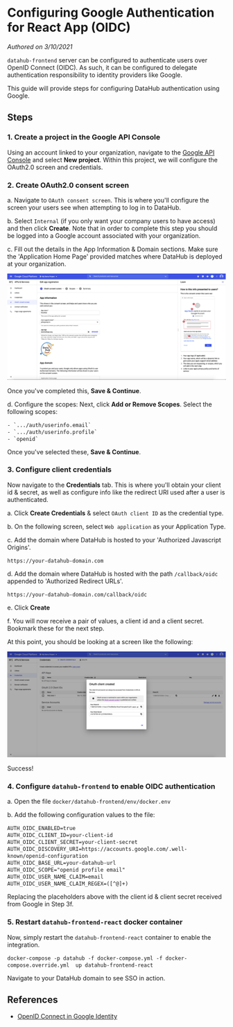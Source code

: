 # Configuring Google Authentication for React App (OIDC)
*Authored on 3/10/2021*

`datahub-frontend` server can be configured to authenticate users over OpenID Connect (OIDC). As such, it can be configured to delegate 
authentication responsibility to identity providers like Google. 

This guide will provide steps for configuring DataHub authentication using Google.

## Steps

### 1. Create a project in the Google API Console

Using an account linked to your organization, navigate to the [Google API Console](https://console.developers.google.com/) and select **New project**. 
Within this project, we will configure the OAuth2.0 screen and credentials. 

### 2. Create OAuth2.0 consent screen

a. Navigate to `OAuth consent screen`. This is where you'll configure the screen your users see when attempting to 
log in to DataHub. 

b. Select `Internal` (if you only want your company users to have access) and then click **Create**. 
Note that in order to complete this step you should be logged into a Google account associated with your organization. 

c. Fill out the details in the App Information & Domain sections. Make sure the 'Application Home Page' provided matches where DataHub is deployed
at your organization. 

![google-setup-1](img/google-setup-1.png)

Once you've completed this, **Save & Continue**. 

d. Configure the scopes: Next, click **Add or Remove Scopes**. Select the following scopes:
    
    - `.../auth/userinfo.email`
    - `.../auth/userinfo.profile`
    - `openid`

Once you've selected these, **Save & Continue**. 

### 3. Configure client credentials

Now navigate to the **Credentials** tab. This is where you'll obtain your client id & secret, as well as configure info 
like the redirect URI used after a user is authenticated. 

a. Click **Create Credentials** & select `OAuth client ID` as the credential type.

b. On the following screen, select `Web application` as your Application Type. 

c. Add the domain where DataHub is hosted to your 'Authorized Javascript Origins'.

```
https://your-datahub-domain.com
```

d. Add the domain where DataHub is hosted with the path `/callback/oidc` appended to 'Authorized Redirect URLs'. 

```
https://your-datahub-domain.com/callback/oidc
```

e. Click **Create**

f. You will now receive a pair of values, a client id and a client secret. Bookmark these for the next step.

At this point, you should be looking at a screen like the following:

![google-setup-2](img/google-setup-2.png)

Success!

### 4. Configure `datahub-frontend` to enable OIDC authentication

a. Open the file `docker/datahub-frontend/env/docker.env`

b. Add the following configuration values to the file: 

```
AUTH_OIDC_ENABLED=true
AUTH_OIDC_CLIENT_ID=your-client-id
AUTH_OIDC_CLIENT_SECRET=your-client-secret
AUTH_OIDC_DISCOVERY_URI=https://accounts.google.com/.well-known/openid-configuration
AUTH_OIDC_BASE_URL=your-datahub-url
AUTH_OIDC_SCOPE="openid profile email"
AUTH_OIDC_USER_NAME_CLAIM=email
AUTH_OIDC_USER_NAME_CLAIM_REGEX=([^@]+)
```

Replacing the placeholders above with the client id & client secret received from Google in Step 3f.  


### 5. Restart `datahub-frontend-react` docker container

Now, simply restart the `datahub-frontend-react` container to enable the integration. 

```
docker-compose -p datahub -f docker-compose.yml -f docker-compose.override.yml  up datahub-frontend-react
```

Navigate to your DataHub domain to see SSO in action. 


## References

- [OpenID Connect in Google Identity](https://developers.google.com/identity/protocols/oauth2/openid-connect)